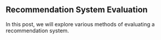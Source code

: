 ## Recommendation System Evaluation

In this post, we will explore various methods of evaluating a recommendation system.


```python

```
